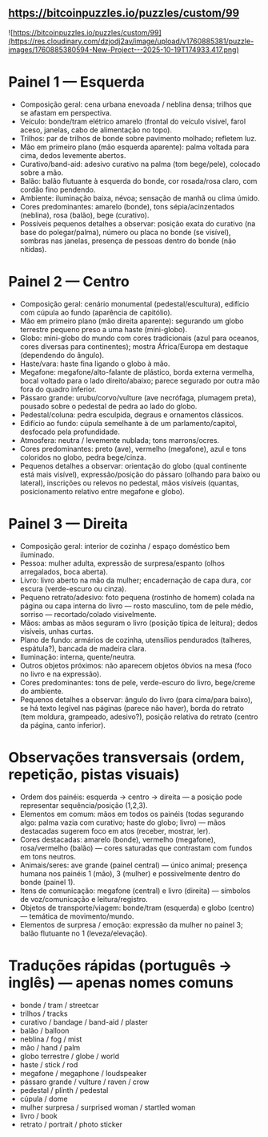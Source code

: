 ## https://bitcoinpuzzles.io/puzzles/custom/99

![https://bitcoinpuzzles.io/puzzles/custom/99](https://res.cloudinary.com/dzjodj2av/image/upload/v1760885381/puzzle-images/1760885380594-New-Project---2025-10-19T174933.417.png)

# Painel 1 — Esquerda

* Composição geral: cena urbana enevoada / neblina densa; trilhos que se afastam em perspectiva.
* Veículo: bonde/tram elétrico amarelo (frontal do veículo visível, farol aceso, janelas, cabo de alimentação no topo).
* Trilhos: par de trilhos de bonde sobre pavimento molhado; refletem luz.
* Mão em primeiro plano (mão esquerda aparente): palma voltada para cima, dedos levemente abertos.
* Curativo/band-aid: adesivo curativo na palma (tom bege/pele), colocado sobre a mão.
* Balão: balão flutuante à esquerda do bonde, cor rosada/rosa claro, com cordão fino pendendo.
* Ambiente: iluminação baixa, névoa; sensação de manhã ou clima úmido.
* Cores predominantes: amarelo (bonde), tons sépia/acinzentados (neblina), rosa (balão), bege (curativo).
* Possíveis pequenos detalhes a observar: posição exata do curativo (na base do polegar/palma), número ou placa no bonde (se visível), sombras nas janelas, presença de pessoas dentro do bonde (não nítidas).

# Painel 2 — Centro

* Composição geral: cenário monumental (pedestal/escultura), edifício com cúpula ao fundo (aparência de capitólio).
* Mão em primeiro plano (mão direita aparente): segurando um globo terrestre pequeno preso a uma haste (mini-globo).
* Globo: mini-globo do mundo com cores tradicionais (azul para oceanos, cores diversas para continentes); mostra África/Europa em destaque (dependendo do ângulo).
* Haste/vara: haste fina ligando o globo à mão.
* Megafone: megafone/alto-falante de plástico, borda externa vermelha, bocal voltado para o lado direito/abaixo; parece segurado por outra mão fora do quadro inferior.
* Pássaro grande: urubu/corvo/vulture (ave necrófaga, plumagem preta), pousado sobre o pedestal de pedra ao lado do globo.
* Pedestal/coluna: pedra esculpida, degraus e ornamentos clássicos.
* Edifício ao fundo: cúpula semelhante à de um parlamento/capitol, desfocado pela profundidade.
* Atmosfera: neutra / levemente nublada; tons marrons/ocres.
* Cores predominantes: preto (ave), vermelho (megafone), azul e tons coloridos no globo, pedra bege/cinza.
* Pequenos detalhes a observar: orientação do globo (qual continente está mais visível), expressão/posição do pássaro (olhando para baixo ou lateral), inscrições ou relevos no pedestal, mãos visíveis (quantas, posicionamento relativo entre megafone e globo).

# Painel 3 — Direita

* Composição geral: interior de cozinha / espaço doméstico bem iluminado.
* Pessoa: mulher adulta, expressão de surpresa/espanto (olhos arregalados, boca aberta).
* Livro: livro aberto na mão da mulher; encadernação de capa dura, cor escura (verde-escuro ou cinza).
* Pequeno retrato/adesivo: foto pequena (rostinho de homem) colada na página ou capa interna do livro — rosto masculino, tom de pele médio, sorriso — recortado/colado visivelmente.
* Mãos: ambas as mãos seguram o livro (posição típica de leitura); dedos visíveis, unhas curtas.
* Plano de fundo: armários de cozinha, utensílios pendurados (talheres, espátula?), bancada de madeira clara.
* Iluminação: interna, quente/neutra.
* Outros objetos próximos: não aparecem objetos óbvios na mesa (foco no livro e na expressão).
* Cores predominantes: tons de pele, verde-escuro do livro, bege/creme do ambiente.
* Pequenos detalhes a observar: ângulo do livro (para cima/para baixo), se há texto legível nas páginas (parece não haver), borda do retrato (tem moldura, grampeado, adesivo?), posição relativa do retrato (centro da página, canto inferior).

# Observações transversais (ordem, repetição, pistas visuais)

* Ordem dos painéis: esquerda → centro → direita — a posição pode representar sequência/posição (1,2,3).
* Elementos em comum: mãos em todos os painéis (todas segurando algo: palma vazia com curativo; haste do globo; livro) — mãos destacadas sugerem foco em atos (receber, mostrar, ler).
* Cores destacadas: amarelo (bonde), vermelho (megafone), rosa/vermelho (balão) — cores saturadas que contrastam com fundos em tons neutros.
* Animais/seres: ave grande (painel central) — único animal; presença humana nos painéis 1 (mão), 3 (mulher) e possivelmente dentro do bonde (painel 1).
* Itens de comunicação: megafone (central) e livro (direita) — símbolos de voz/comunicação e leitura/registro.
* Objetos de transporte/viagem: bonde/tram (esquerda) e globo (centro) — temática de movimento/mundo.
* Elementos de surpresa / emoção: expressão da mulher no painel 3; balão flutuante no 1 (leveza/elevação).

# Traduções rápidas (português → inglês) — apenas nomes comuns

* bonde / tram / streetcar
* trilhos / tracks
* curativo / bandage / band-aid / plaster
* balão / balloon
* neblina / fog / mist
* mão / hand / palm
* globo terrestre / globe / world
* haste / stick / rod
* megafone / megaphone / loudspeaker
* pássaro grande / vulture / raven / crow
* pedestal / plinth / pedestal
* cúpula / dome
* mulher surpresa / surprised woman / startled woman
* livro / book
* retrato / portrait / photo sticker
 
